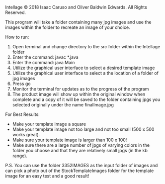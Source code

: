 Intellage © 2018 Isaac Caruso and Oliver Baldwin Edwards. All Rights Reserved.

This program will take a folder containing many jpg images and use the images within the folder to recreate an image of your choice.

How to run:
1. Open terminal and change directory to the src folder within the Intellage folder
2. Enter the command: javac *.java
3. Enter the command: java Main
4. Utilize the graphical user interface to select a desired template image 
5. Utilize the graphical user interface to select a the location of a folder of jpg images
6. Press go
7. Monitor the terminal for updates as to the progress of the program
8. The product image will show up within the original window when complete and a copy of it will be saved to the folder containing jpgs you selected originally under the name finalImage.jpg

For Best Results: 
- Make your template image a square
- Make your template image not too large and not too small (500 x 500 works great).
- Make sure your template image is larger than 100 x 100!
- Make sure there are a large number of jpgs of varying colors in the folder you choose and that they are relatively small jpgs (in the kb range).

P.S. You can use the folder 3352IMAGES as the input folder of images and can pick a photo out of the StockTemplateImages folder for the template image for an easy test and a good result! 
